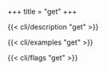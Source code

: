 +++
title = "get"
+++

{{< cli/description "get" >}}

{{< cli/examples "get" >}}

{{< cli/flags "get" >}}
